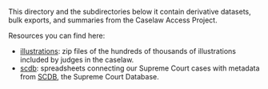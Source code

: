 This directory and the subdirectories below it contain derivative datasets, bulk exports, and summaries from the
Caselaw Access Project.

Resources you can find here:

* [illustrations](illustrations/): zip files of the hundreds of thousands of illustrations included by judges in the
  caselaw.
* [scdb](scdb/): spreadsheets connecting our Supreme Court cases with metadata from [SCDB](http://scdb.wustl.edu/), the
  Supreme Court Database.
